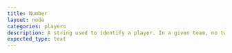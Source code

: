 ```yaml
---
title: Number
layout: node
categories: players
description: A string used to identify a player. In a given team, no two players should have the same number.
expected_type: text
---
```

